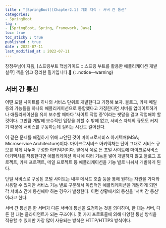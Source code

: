 ```yaml
---
title : "[SpringBoot][Chapter2.1] 기초 지식 - 서버 간 통신"
categories:
- SpringBoot
tag :
- [SpringBoot, Spring, Framework, Java]
toc: true
toc_sticky : true
published : true
date : 2022-07-11
last_modified_at : 2022-07-11
---
```






장정우님이 지음, [스프링부트 핵심가이드 :: 스프링 부트를 활용한 애플리케이션 개발 실무] 책을 읽고 정리한 필기입니다.📢
{: .notice--warning}



## 서버 간 통신

어떤 포털 사이트를 하나의 서비스 단위로 개발한다고 가정해 보자. 블로그, 카페 메일 등의 기능들을 하나의 애플리케이션으로 통합했다고 가정한다면 서버를 업데이트하거나 애플리케이션을 유지 보수할 때마다 '사이트 작업 중'이라는 팻말을 걸고 작업해야 할 것이다. 그만큼 개발에 보수적인 입장을 취할 수 밖에 없고, 서비스 자체의 규모도 커지기 때문에 서비스를 구동하는데 걸리는 시간도 길어진다.

이 같은 문제를 해결하기 위해 고안된 것이 마이크로서비스 아키텍쳐(MSA; Microservice Architecture)이다. 마이크로서비스 아키텍처는 단어 그대로 서비스 규모를 작게 나누어 구성한 아키텍처이다. 앞에서 예로 든 포털 사이트에 마이크로서비스 아키텍처를 적용한다면 애플리케이션 하나에 여러 기능을 넣어 개발하지 않고 블로그 프로젝트, 카페 프로젝트, 메일 프로젝트 등 애플리케이션을 기능 별로 나눠서 개발하게 된다.

단일 서비스로 구성된 포털 사이트는 내부 메서드 호출 등을 통해 원하는 자원을 가져와 사용할 수 있지만 서비스 기능 별로 구분해서 독립적인 애플리케이션을 개발하게 되면 각 서비스 간에 통신해야 하는 경우가 발생한다. 이런 상황에서의 통신을 '서버 간 통신' 이라고 한다.

서버 간 통신은 한 서버가 다른 서버에 통신을 요청하는 것을 의미하며, 한 대는 서버, 다른 한 대는 클라이언트가 되는 구조이다. 몇 가지 프로토콜에 의해 다양한 통신 방식을 적용할 수 있지만 가장 많이 사용되는 방식은 HTTP/HTTPS 방식이다.
